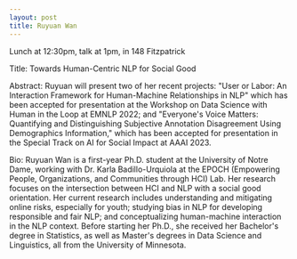 ```yaml
---
layout: post
title: Ruyuan Wan
---
```


Lunch at 12:30pm, talk at 1pm, in 148 Fitzpatrick

Title: Towards Human-Centric NLP for Social Good

Abstract: Ruyuan will present two of her recent projects:  "User or Labor: An Interaction Framework for Human-Machine Relationships in NLP" which has been accepted for presentation at the Workshop on Data Science with Human in the Loop at EMNLP 2022; and "Everyone's Voice Matters: Quantifying and Distinguishing Subjective Annotation Disagreement Using Demographics Information," which has been accepted for presentation in the Special Track on AI for Social Impact at AAAI 2023.

Bio: Ruyuan Wan is a first-year Ph.D. student at the University of Notre Dame, working with Dr. Karla Badillo-Urquiola at the EPOCH (Empowering People, Organizations, and Communities through HCI) Lab. Her research focuses on the intersection between HCI and NLP with a social good orientation. Her current research includes understanding and mitigating online risks, especially for youth; studying bias in NLP for developing responsible and fair NLP; and conceptualizing human-machine interaction in the NLP context. Before starting her Ph.D., she received her Bachelor's degree in Statistics, as well as Master's degrees in Data Science and Linguistics, all from the University of Minnesota.
